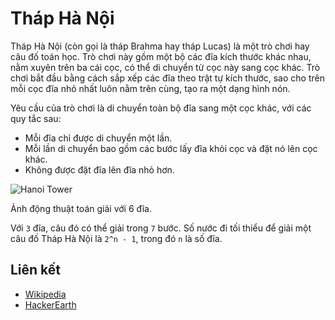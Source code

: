 # Tháp Hà Nội

Tháp Hà Nội (còn gọi là tháp Brahma hay tháp Lucas) là một trò chơi hay câu đố toán học. 
Trò chơi này gồm một bộ các đĩa kích thước khác nhau, nằm xuyên trên ba cái cọc, có thể di chuyển từ cọc này sang cọc khác. Trò chơi bắt đầu bằng cách sắp xếp các đĩa theo trật tự kích thước, sao cho trên mỗi cọc đĩa nhỏ nhất luôn nằm trên cùng, tạo ra một dạng hình nón.

Yêu cầu của trò chơi là di chuyển toàn bộ đĩa sang một cọc khác, với các quy tắc sau:
- Mỗi đĩa chỉ được di chuyển một lần.
- Mỗi lần di chuyển bao gồm các bước lấy đĩa khỏi cọc và đặt nó lên cọc khác.
- Không được đặt đĩa lên đĩa nhỏ hơn.

![Hanoi Tower](https://upload.wikimedia.org/wikipedia/commons/8/8d/Iterative_algorithm_solving_a_6_disks_Tower_of_Hanoi.gif)

Ảnh động thuật toán giải với 6 đĩa.

Với `3` đĩa, câu đó có thể giải trong `7` bước. Số nước đi tối thiểu để giải một câu đố Tháp Hà Nội là `2^n - 1`, trong đó `n` là số đĩa.

## Liên kết

- [Wikipedia](https://en.wikipedia.org/wiki/Tower_of_Hanoi)
- [HackerEarth](https://www.hackerearth.com/blog/algorithms/tower-hanoi-recursion-game-algorithm-explained/)
